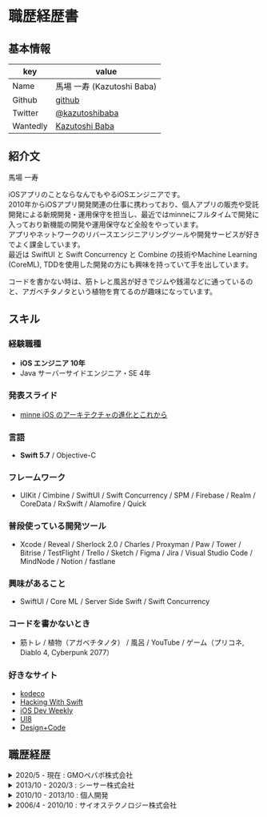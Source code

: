 # 職歴経歴書

## 基本情報

| key      | value                                                     |
| -------- | --------------------------------------------------------- |
| Name     | 馬場 一寿 (Kazutoshi Baba)                                    |
| Github   | [github](https://github.com/cocoabagel)                   |
| Twitter  | [@kazutoshibaba](https://twitter.com/kazutoshibaba)       |
| Wantedly | [Kazutoshi Baba](https://www.wantedly.com/users/17781432) |

## 紹介文

馬場 一寿

iOSアプリのことならなんでもやるiOSエンジニアです。  
2010年からiOSアプリ開発関連の仕事に携わっており、個人アプリの販売や受託開発による新規開発・運用保守を担当し、最近ではminneにフルタイムで開発に入っており新機能の開発や運用保守など全般をやっています。  
アプリやネットワークのリバースエンジニアリングツールや開発サービスが好きでよく課金しています。  
最近は SwiftUI と Swift Concurrency と Combine の技術やMachine Learning (CoreML), TDDを使用した開発の方にも興味を持っていて手を出しています。

コードを書かない時は、筋トレと風呂が好きでジムや銭湯などに通っているのと、アガベチタノタという植物を育てるのが趣味になっています。

## スキル

### 経験職種

- **iOS エンジニア 10年**
- Java サーバーサイドエンジニア・SE 4年

### 発表スライド

- [minne iOS のアーキテクチャの進化とこれから](https://speakerdeck.com/cocoabagel/minne-ios-falseakitekutiyafalsejin-hua-tokorekara)

### 言語

- **Swift 5.7**  / Objective-C

### フレームワーク

- UIKit / Cimbine / SwiftUI / Swift Concurrency / SPM / Firebase / Realm / CoreData / RxSwift / Alamofire / Quick

### 普段使っている開発ツール

- Xcode / Reveal / Sherlock 2.0 / Charles / Proxyman / Paw / Tower / Bitrise / TestFlight / Trello / Sketch / Figma / Jira / Visual Studio Code / MindNode / Notion / fastlane

### 興味があること

- SwiftUI / Core ML / Server Side Swift / Swift Concurrency

### コードを書かないとき

- 筋トレ / 植物（アガベチタノタ） / 風呂 / YouTube / ゲーム（プリコネ, Diablo 4, Cyberpunk 2077）

### 好きなサイト

- [kodeco](https://www.kodeco.com)
- [Hacking With Swift](https://www.hackingwithswift.com)
- [iOS Dev Weekly](https://iosdevweekly.com)
- [UI8](https://ui8.net)
- [Design+Code](https://designcode.io) 

## 職歴経歴

<details><summary>2020/5 - 現在 : GMOペパボ株式会社</summary>

職務: iOS エンジニア

#### [minne](https://apps.apple.com/jp/app/minne-ミンネ-ハンドメイドマーケット/id563764220)

[minne](https://minne.com)の[iOSアプリ](https://apps.apple.com/app/id563764220?mt=8)の開発を担当しており、新機能の実装から運用保守まですべて対応しています。  
最近の開発トピックとしてはSwiftUIへ移行、Swift6に移行を見据えたSwift Concurrency対応や、脱CocoaPodsに向けた対応、SPMへ順次移行、マルチモジュール化などの改善を行ってきています。  
  
- 期間: 2020/5 - 現在
- フルタイム勤務
- チーム： 開発: 2人(現在)、ほか施策により3〜5人と変動
- 使用技術: Swift 5.7 / MVVM+R / XcodeGen / Coombine / SPM / CocoaPods / Swift Concurrency
  - [minne iOS のアーキテクチャの進化とこれから](https://speakerdeck.com/cocoabagel/minne-ios-falseakitekutiyafalsejin-hua-tokorekara)
  - [使用技術とか](https://tech.pepabo.com/2021/01/25/minne-ios-2021/)

</details>

<details><summary>2013/10 - 2020/3 : シーサー株式会社</summary>

職務: iOS エンジニア

主に受託開発で iOS アプリの実装を担当、フルスクラタッチで開発しリリース作業まで一貫して行っていました。基本的に少人数でのチームで作業を行っていました。

社内に CI (Bitrise) を導入し、プロジェクト早期の段階でビルドを自動化することでエンジニアの作業効率向上や社内勉強会などで知見の共有などしていました。

開発スタイルは Sketch で生デザインを確認し、Charles でデバッグしつつ開発するスタイルで、モダンな技術を活用するのが好きで、積極的に新しい技術をプロジェクトに活用してきました。

#### インターネットラジオアプリ（未発表）

- 期間: 2020/2 - 
- 受託開発でインターネットラジオ再生アプリを開発中
- チーム: 5人、開発: 3人
- 使用技術: Swift 5

#### CoreNFC アプリ (未発表)

- 期間: 2019/12 - 2012/1
- 受託開発で CoreNFC と FeliCa を利用したバス乗車利用アプリの実装を担当
- チーム: 3人、開発: 2人
- 使用技術: Swift 5 / CoreNFC / CocoaPods / Alamofire

#### [SnapDish](https://apps.apple.com/jp/app/料理カメラ-snapdish-人気写真とレシピのお料理アプリ/id439571223)

- 期間: 2019/7 - 2019/11
- 受託開発で料理SNSアプリの改修と新機能の実装を担当
- チーム: 5人、開発: 2人
- 使用技術: Swift 4 / Objective-C / CocoaPods / Firebase / Bitrise / RxSwift / Sketch

#### [宅飯](https://apps.apple.com/jp/app/宅飯-たくめし/id1457959857)

- 期間: 2018/9 - 2019/6
- 受託開発で料理注文アプリの実装を8割担当
- チーム: 10人、開発: 8人
- 使用技術: Swift 5 / CocoaPods / Firebase / Bitrise / SwiftLint / Alamofire / Moya / Sketch / Flinto

#### [A8公式アプリ](https://apps.apple.com/jp/app/a8-netアプリ/id1345860914)

- 期間: 2017/10 - 2018/9
- 受託開発でA8公式アプリの実装を1人で担当
- チーム: 5人、開発: 3人
- 使用技術: Swift 5 / CocoaPods / Core Data / Firebase / Bitrise / SwiftLint / Alamofire / Sketch / Flinto

#### 相席屋案件（未発表）

- 期間: 2017/6 - 2017/9
- 受託開発でスタッフの業務効率化アプリの実装を1人で担当
- チーム: 3人、開発: 2人
- 使用技術: Swift 4 / CocoaPods / Sketch / Flinto 

#### [LEXUS Digital Gallery](https://apps.apple.com/jp/app/id1186535959)

- 期間: 2017/4 - 2017/5
- 受託開発で公式LEXUSギャラリーアプリの一部機能の実装を担当
- チーム: 5人、開発: 3人
- 使用技術: Swift 4  / CocoaPods / Carthage

#### Mopen (終了)

- 期間: 2016/10 - 2017/3
- 受託開発で子育てSNSアプリの実装とUIデザインを1人で担当
- チーム: 6人、開発: 4人
- 使用技術: Swift 4 / CocoaPods / Carthage / Sketch / Flinto / Zeplin

#### ポイシル (終了)

- 期間: 2015/11 - 2016/5
- 受託開発で無料写真プリントアプリの実装を1人で担当
- チーム: 3人、開発: 2人
- 使用技術: Swift 3 / CocoaPods

#### [ブログアプリ](https://apps.apple.com/jp/app/seesaaブログ/id362242503)

- 期間: 2013/10 - 2015/10
- 自社開発でシーサーブログアプリの一部機能の実装を担当
- チーム: 3人、開発: 2人
- 使用技術: Objective-C / Swift 3 / CocoaPods

#### ロードオブナイツ攻略 (終了)

- 期間: 2013/12 - 2014/5
- 自社開発でロードオブナイツ攻略アプリの実装を1人で担当
- チーム: 3人、開発: 2人
- 使用技術: Objective-C / CocoaPods

#### [MangaKit](https://apps.apple.com/jp/app/mangakit-漫画風写真加工アプリ/id522328684)

- 期間: 2013/10 - 2013/11
- 自社開発で漫画風写真加工アプリの一部機能の実装を担当
- 
- チーム: 3人、開発: 2人
- 使用技術: Objective-C

</details>

<details><summary>2010/10 - 2013/10 : 個人開発</summary>

職務: iOS エンジニア

フルスクラッチでデザインと実装を担当、アプリをストアで販売してました、現在は無料で公開しています。

#### [速聴Music](http://cocoabagel.com/fastmusic)

- 個人開発で言語学習者向け音楽プレイヤーを開発・販売
- 使用技術: Objective-C

#### [Dual Music](http://cocoabagel.com/dualmusic)

- 個人開発で言語学習者向け音楽プレイヤーを開発・販売
- 使用技術: Objective-C

</details>

<details><summary>2006/4 - 2010/10 : サイオステクノロジー株式会社</summary>

職務: Sier で Java プログラマー・SE

#### オンライン保険申込サービスの改修など

- 使用技術: Java 1.4 / Tomcat 4 / IBM WebSphere / Struts

</details>
